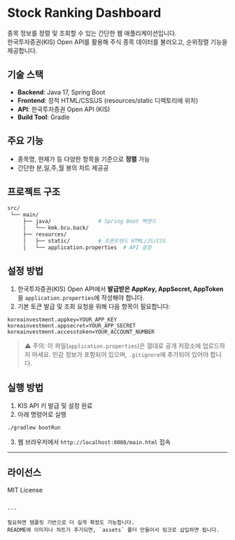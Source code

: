 # Stock Ranking Dashboard

종목 정보를 정렬 및 조회할 수 있는 간단한 웹 애플리케이션입니다.  
한국투자증권(KIS) Open API를 활용해 주식 종목 데이터를 불러오고, 순위정렬 기능을 제공합니다.  

## 기술 스택

- **Backend**: Java 17, Spring Boot
- **Frontend**: 정적 HTML/CSS/JS (resources/static 디렉토리에 위치)
- **API**: 한국투자증권 Open API (KIS)
- **Build Tool**: Gradle

## 주요 기능

- 종목명, 현재가 등 다양한 항목을 기준으로 **정렬** 가능
- 간단한 분,일,주,월 봉의 차트 제공공

## 프로젝트 구조

```bash
src/
 └── main/
     ├── java/               # Spring Boot 백엔드
     │   └── kmk.bcu.back/
     ├── resources/
     │   ├── static/         # 프론트엔드 HTML/JS/CSS
     │   └── application.properties  # API 설정
````

## 설정 방법

1. 한국투자증권(KIS) Open API에서 **발급받은 AppKey, AppSecret, AppToken**을 `application.properties`에 작성해야 합니다.
2. 기본 토큰 발급 및 조회 요청을 위해 다음 항목이 필요합니다:

```properties
koreainvestment.appkey=YOUR_APP_KEY
koreainvestment.appsecret=YOUR_APP_SECRET
koreainvestment.accesstoken=YOUR_ACCOUNT_NUMBER
```

> ⚠️ 주의: 이 파일(`application.properties`)은 절대로 공개 저장소에 업로드하지 마세요.
> 민감 정보가 포함되어 있으며, `.gitignore`에 추가되어 있어야 합니다.

## 실행 방법

1. KIS API 키 발급 및 설정 완료
2. 아래 명령어로 실행

```bash
./gradlew bootRun
```

3. 웹 브라우저에서 `http://localhost:8080/main.html` 접속

---

## 라이선스

MIT License

```

---

필요하면 템플릿 기반으로 더 길게 확장도 가능합니다.  
README에 이미지나 차트가 추가되면, `assets` 폴더 만들어서 링크로 삽입하면 됩니다.
```
